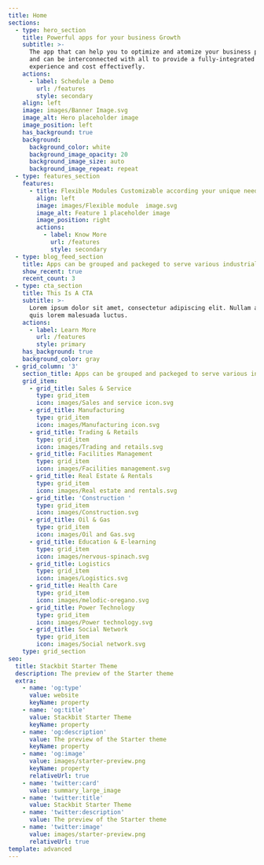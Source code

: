 ```yaml
---
title: Home
sections:
  - type: hero_section
    title: Powerful apps for your business Growth
    subtitle: >-
      The app that can help you to optimize and atomize your business processes
      and can be interconnected with all to provide a fully-integrated
      experience and cost effectivefly.
    actions:
      - label: Schedule a Demo
        url: /features
        style: secondary
    align: left
    image: images/Banner Image.svg
    image_alt: Hero placeholder image
    image_position: left
    has_background: true
    background:
      background_color: white
      background_image_opacity: 20
      background_image_size: auto
      background_image_repeat: repeat
  - type: features_section
    features:
      - title: Flexible Modules Customizable according your unique needs
        align: left
        image: images/Flexible module  image.svg
        image_alt: Feature 1 placeholder image
        image_position: right
        actions:
          - label: Know More
            url: /features
            style: secondary
  - type: blog_feed_section
    title: Apps can be grouped and packeged to serve various industrial sectors
    show_recent: true
    recent_count: 3
  - type: cta_section
    title: This Is A CTA
    subtitle: >-
      Lorem ipsum dolor sit amet, consectetur adipiscing elit. Nullam a metus
      quis lorem malesuada luctus.
    actions:
      - label: Learn More
        url: /features
        style: primary
    has_background: true
    background_color: gray
  - grid_column: '3'
    section_title: Apps can be grouped and packeged to serve various industrial sectors
    grid_item:
      - grid_title: Sales & Service
        type: grid_item
        icon: images/Sales and service icon.svg
      - grid_title: Manufacturing
        type: grid_item
        icon: images/Manufacturing icon.svg
      - grid_title: Trading & Retails
        type: grid_item
        icon: images/Trading and retails.svg
      - grid_title: Facilities Management
        type: grid_item
        icon: images/Facilities management.svg
      - grid_title: Real Estate & Rentals
        type: grid_item
        icon: images/Real estate and rentals.svg
      - grid_title: 'Construction '
        type: grid_item
        icon: images/Construction.svg
      - grid_title: Oil & Gas
        type: grid_item
        icon: images/Oil and Gas.svg
      - grid_title: Education & E-learning
        type: grid_item
        icon: images/nervous-spinach.svg
      - grid_title: Logistics
        type: grid_item
        icon: images/Logistics.svg
      - grid_title: Health Care
        type: grid_item
        icon: images/melodic-oregano.svg
      - grid_title: Power Technology
        type: grid_item
        icon: images/Power technology.svg
      - grid_title: Social Network
        type: grid_item
        icon: images/Social network.svg
    type: grid_section
seo:
  title: Stackbit Starter Theme
  description: The preview of the Starter theme
  extra:
    - name: 'og:type'
      value: website
      keyName: property
    - name: 'og:title'
      value: Stackbit Starter Theme
      keyName: property
    - name: 'og:description'
      value: The preview of the Starter theme
      keyName: property
    - name: 'og:image'
      value: images/starter-preview.png
      keyName: property
      relativeUrl: true
    - name: 'twitter:card'
      value: summary_large_image
    - name: 'twitter:title'
      value: Stackbit Starter Theme
    - name: 'twitter:description'
      value: The preview of the Starter theme
    - name: 'twitter:image'
      value: images/starter-preview.png
      relativeUrl: true
template: advanced
---
```

